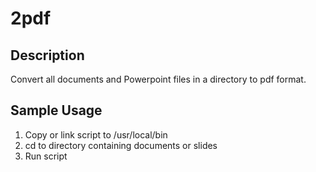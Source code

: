2pdf
====

## Description
Convert all documents and Powerpoint files in a directory to pdf format.

## Sample Usage
1. Copy or link script to /usr/local/bin
1. cd to directory containing documents or slides
2. Run script
